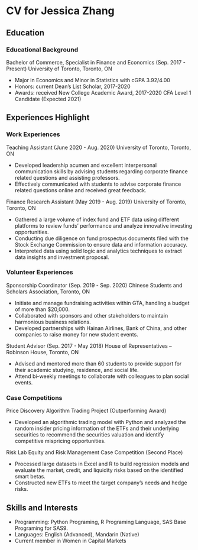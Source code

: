 # CV for Jessica Zhang 

## Education 
### Educational Background
Bachelor of Commerce, Specialist in Finance and Economics (Sep. 2017 - Present)
University of Toronto, Toronto, ON                                                                                                               
* Major in Economics and Minor in Statistics with cGPA 3.92/4.00 
* Honors: current Dean’s List Scholar, 2017-2020
* Awards: received New College Academic Award, 2017-2020
CFA Level 1 Candidate (Expected 2021)

## Experiences Highlight 
### Work Experiences 
Teaching Assistant (June 2020 - Aug. 2020)
University of Toronto, Toronto, ON   
* Developed leadership acumen and excellent interpersonal communication skills by advising students regarding corporate finance related questions and assisting professors.
* Effectively communicated with students to advise corporate finance related questions online and received great feedback.

Finance Research Assistant (May 2019 - Aug. 2019)
University of Toronto, Toronto, ON   
* Gathered a large volume of index fund and ETF data using different platforms to review funds’ performance and analyze innovative investing opportunities. 
* Conducting due diligence on fund prospectus documents filed with the Stock Exchange Commission to ensure data and information accuracy.
* Interpreted data using solid logic and analytics techniques to extract data insights and investment proposal.

### Volunteer Experiences
Sponsorship Coordinator (Sep. 2019 - Sep. 2020)
Chinese Students and Scholars Association, Toronto, ON
* Initiate and manage fundraising activities within GTA, handling a budget of more than $20,000.
* Collaborated with sponsors and other stakeholders to maintain harmonious business relations. 
* Developed partnerships with Hainan Airlines, Bank of China, and other companies to raise money for new student events. 

Student Advisor (Sep. 2017 - May 2018)
House of Representatives – Robinson House, Toronto, ON
* Advised and mentored more than 60 students to provide support for their academic studying, residence, and social life. 
* Attend bi-weekly meetings to collaborate with colleagues to plan social events. 	        

### Case Competitions 
Price Discovery Algorithm Trading Project (Outperforming Award)
* Developed an algorithmic trading model with Python and analyzed the random insider pricing information of the ETFs and their underlying securities to recommend the securities valuation and identify competitive mispricing opportunities.

Risk Lab Equity and Risk Management Case Competition (Second Place)
* Processed large datasets in Excel and R to build regression models and evaluate the market, credit, and liquidity risks based on the identified smart betas. 
* Constructed new ETFs to meet the target company’s needs and hedge risks. 

## Skills and Interests 
* Programming: Python Programing, R Programing Language, SAS Base Programing for SAS9.
* Languages: English (Advanced), Mandarin (Native)
* Current member in Women in Capital Markets







